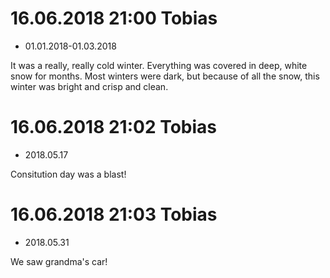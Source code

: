 # 16.06.2018 21:00 Tobias
* 01.01.2018-01.03.2018

It was a really, really cold winter. Everything was covered in deep, white snow for months. Most winters were dark, but because of all the snow, this winter was bright and crisp and clean.

# 16.06.2018 21:02 Tobias
* 2018.05.17 

Consitution day was a blast!

# 16.06.2018 21:03 Tobias
* 2018.05.31

We saw grandma's car!
